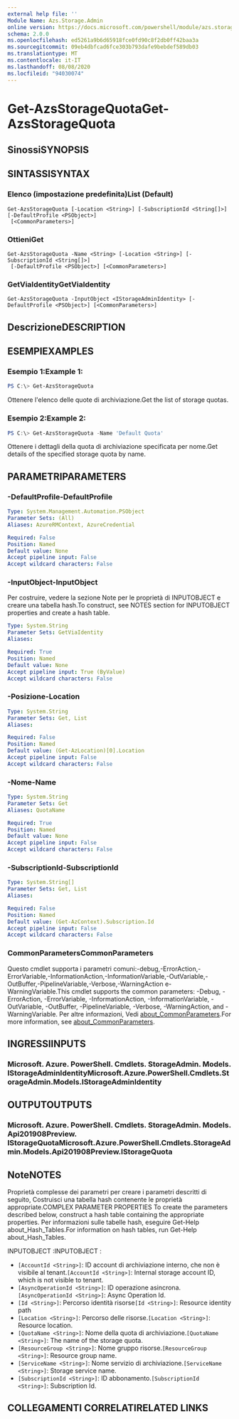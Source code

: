 ```yaml
---
external help file: ''
Module Name: Azs.Storage.Admin
online version: https://docs.microsoft.com/powershell/module/azs.storage.admin/get-azsstoragequota
schema: 2.0.0
ms.openlocfilehash: ed5261a9b6d65918fce0fd90c8f2db0ff42baa3a
ms.sourcegitcommit: 09eb4dbfcad6fce303b793dafe9bebdef589db03
ms.translationtype: MT
ms.contentlocale: it-IT
ms.lasthandoff: 08/08/2020
ms.locfileid: "94030074"
---
```

# <span data-ttu-id="76e33-101">Get-AzsStorageQuota</span><span class="sxs-lookup"><span data-stu-id="76e33-101">Get-AzsStorageQuota</span></span>

## <span data-ttu-id="76e33-102">Sinossi</span><span class="sxs-lookup"><span data-stu-id="76e33-102">SYNOPSIS</span></span>


## <span data-ttu-id="76e33-103">SINTASSI</span><span class="sxs-lookup"><span data-stu-id="76e33-103">SYNTAX</span></span>

### <span data-ttu-id="76e33-104">Elenco (impostazione predefinita)</span><span class="sxs-lookup"><span data-stu-id="76e33-104">List (Default)</span></span>
```
Get-AzsStorageQuota [-Location <String>] [-SubscriptionId <String[]>] [-DefaultProfile <PSObject>]
 [<CommonParameters>]
```

### <span data-ttu-id="76e33-105">Ottieni</span><span class="sxs-lookup"><span data-stu-id="76e33-105">Get</span></span>
```
Get-AzsStorageQuota -Name <String> [-Location <String>] [-SubscriptionId <String[]>]
 [-DefaultProfile <PSObject>] [<CommonParameters>]
```

### <span data-ttu-id="76e33-106">GetViaIdentity</span><span class="sxs-lookup"><span data-stu-id="76e33-106">GetViaIdentity</span></span>
```
Get-AzsStorageQuota -InputObject <IStorageAdminIdentity> [-DefaultProfile <PSObject>] [<CommonParameters>]
```

## <span data-ttu-id="76e33-107">Descrizione</span><span class="sxs-lookup"><span data-stu-id="76e33-107">DESCRIPTION</span></span>


## <span data-ttu-id="76e33-108">ESEMPI</span><span class="sxs-lookup"><span data-stu-id="76e33-108">EXAMPLES</span></span>

### <span data-ttu-id="76e33-109">Esempio 1:</span><span class="sxs-lookup"><span data-stu-id="76e33-109">Example 1:</span></span>
```powershell
PS C:\> Get-AzsStorageQuota
```

<span data-ttu-id="76e33-110">Ottenere l'elenco delle quote di archiviazione.</span><span class="sxs-lookup"><span data-stu-id="76e33-110">Get the list of storage quotas.</span></span>

### <span data-ttu-id="76e33-111">Esempio 2:</span><span class="sxs-lookup"><span data-stu-id="76e33-111">Example 2:</span></span>
```powershell
PS C:\> Get-AzsStorageQuota -Name 'Default Quota'
```

<span data-ttu-id="76e33-112">Ottenere i dettagli della quota di archiviazione specificata per nome.</span><span class="sxs-lookup"><span data-stu-id="76e33-112">Get details of the specified storage quota by name.</span></span>

## <span data-ttu-id="76e33-113">PARAMETRI</span><span class="sxs-lookup"><span data-stu-id="76e33-113">PARAMETERS</span></span>

### <span data-ttu-id="76e33-114">-DefaultProfile</span><span class="sxs-lookup"><span data-stu-id="76e33-114">-DefaultProfile</span></span>


```yaml
Type: System.Management.Automation.PSObject
Parameter Sets: (All)
Aliases: AzureRMContext, AzureCredential

Required: False
Position: Named
Default value: None
Accept pipeline input: False
Accept wildcard characters: False

```

### <span data-ttu-id="76e33-115">-InputObject</span><span class="sxs-lookup"><span data-stu-id="76e33-115">-InputObject</span></span>
<span data-ttu-id="76e33-116">Per costruire, vedere la sezione Note per le proprietà di INPUTOBJECT e creare una tabella hash.</span><span class="sxs-lookup"><span data-stu-id="76e33-116">To construct, see NOTES section for INPUTOBJECT properties and create a hash table.</span></span>

```yaml
Type: System.String
Parameter Sets: GetViaIdentity
Aliases:

Required: True
Position: Named
Default value: None
Accept pipeline input: True (ByValue)
Accept wildcard characters: False

```

### <span data-ttu-id="76e33-117">-Posizione</span><span class="sxs-lookup"><span data-stu-id="76e33-117">-Location</span></span>


```yaml
Type: System.String
Parameter Sets: Get, List
Aliases:

Required: False
Position: Named
Default value: (Get-AzLocation)[0].Location
Accept pipeline input: False
Accept wildcard characters: False

```

### <span data-ttu-id="76e33-118">-Nome</span><span class="sxs-lookup"><span data-stu-id="76e33-118">-Name</span></span>


```yaml
Type: System.String
Parameter Sets: Get
Aliases: QuotaName

Required: True
Position: Named
Default value: None
Accept pipeline input: False
Accept wildcard characters: False

```

### <span data-ttu-id="76e33-119">-SubscriptionId</span><span class="sxs-lookup"><span data-stu-id="76e33-119">-SubscriptionId</span></span>


```yaml
Type: System.String[]
Parameter Sets: Get, List
Aliases:

Required: False
Position: Named
Default value: (Get-AzContext).Subscription.Id
Accept pipeline input: False
Accept wildcard characters: False

```

### <span data-ttu-id="76e33-120">CommonParameters</span><span class="sxs-lookup"><span data-stu-id="76e33-120">CommonParameters</span></span>
<span data-ttu-id="76e33-121">Questo cmdlet supporta i parametri comuni:-debug,-ErrorAction,-ErrorVariable,-InformationAction,-InformationVariable,-OutVariable,-OutBuffer,-PipelineVariable,-Verbose,-WarningAction e-WarningVariable.</span><span class="sxs-lookup"><span data-stu-id="76e33-121">This cmdlet supports the common parameters: -Debug, -ErrorAction, -ErrorVariable, -InformationAction, -InformationVariable, -OutVariable, -OutBuffer, -PipelineVariable, -Verbose, -WarningAction, and -WarningVariable.</span></span> <span data-ttu-id="76e33-122">Per altre informazioni, Vedi [about_CommonParameters](http://go.microsoft.com/fwlink/?LinkID=113216).</span><span class="sxs-lookup"><span data-stu-id="76e33-122">For more information, see [about_CommonParameters](http://go.microsoft.com/fwlink/?LinkID=113216).</span></span>

## <span data-ttu-id="76e33-123">INGRESSI</span><span class="sxs-lookup"><span data-stu-id="76e33-123">INPUTS</span></span>

### <span data-ttu-id="76e33-124">Microsoft. Azure. PowerShell. Cmdlets. StorageAdmin. Models. IStorageAdminIdentity</span><span class="sxs-lookup"><span data-stu-id="76e33-124">Microsoft.Azure.PowerShell.Cmdlets.StorageAdmin.Models.IStorageAdminIdentity</span></span>

## <span data-ttu-id="76e33-125">OUTPUT</span><span class="sxs-lookup"><span data-stu-id="76e33-125">OUTPUTS</span></span>

### <span data-ttu-id="76e33-126">Microsoft. Azure. PowerShell. Cmdlets. StorageAdmin. Models. Api201908Preview. IStorageQuota</span><span class="sxs-lookup"><span data-stu-id="76e33-126">Microsoft.Azure.PowerShell.Cmdlets.StorageAdmin.Models.Api201908Preview.IStorageQuota</span></span>



## <span data-ttu-id="76e33-127">Note</span><span class="sxs-lookup"><span data-stu-id="76e33-127">NOTES</span></span>

<span data-ttu-id="76e33-128">Proprietà complesse dei parametri per creare i parametri descritti di seguito, Costruisci una tabella hash contenente le proprietà appropriate.</span><span class="sxs-lookup"><span data-stu-id="76e33-128">COMPLEX PARAMETER PROPERTIES To create the parameters described below, construct a hash table containing the appropriate properties.</span></span> <span data-ttu-id="76e33-129">Per informazioni sulle tabelle hash, eseguire Get-Help about_Hash_Tables.</span><span class="sxs-lookup"><span data-stu-id="76e33-129">For information on hash tables, run Get-Help about_Hash_Tables.</span></span>

<span data-ttu-id="76e33-130">INPUTOBJECT <IStorageAdminIdentity> :</span><span class="sxs-lookup"><span data-stu-id="76e33-130">INPUTOBJECT <IStorageAdminIdentity>:</span></span> 
  - <span data-ttu-id="76e33-131">`[AccountId <String>]`: ID account di archiviazione interno, che non è visibile al tenant.</span><span class="sxs-lookup"><span data-stu-id="76e33-131">`[AccountId <String>]`: Internal storage account ID, which is not visible to tenant.</span></span>
  - <span data-ttu-id="76e33-132">`[AsyncOperationId <String>]`: ID operazione asincrona.</span><span class="sxs-lookup"><span data-stu-id="76e33-132">`[AsyncOperationId <String>]`: Async Operation Id.</span></span>
  - <span data-ttu-id="76e33-133">`[Id <String>]`: Percorso identità risorse</span><span class="sxs-lookup"><span data-stu-id="76e33-133">`[Id <String>]`: Resource identity path</span></span>
  - <span data-ttu-id="76e33-134">`[Location <String>]`: Percorso delle risorse.</span><span class="sxs-lookup"><span data-stu-id="76e33-134">`[Location <String>]`: Resource location.</span></span>
  - <span data-ttu-id="76e33-135">`[QuotaName <String>]`: Nome della quota di archiviazione.</span><span class="sxs-lookup"><span data-stu-id="76e33-135">`[QuotaName <String>]`: The name of the storage quota.</span></span>
  - <span data-ttu-id="76e33-136">`[ResourceGroup <String>]`: Nome gruppo risorse.</span><span class="sxs-lookup"><span data-stu-id="76e33-136">`[ResourceGroup <String>]`: Resource group name.</span></span>
  - <span data-ttu-id="76e33-137">`[ServiceName <String>]`: Nome servizio di archiviazione.</span><span class="sxs-lookup"><span data-stu-id="76e33-137">`[ServiceName <String>]`: Storage service name.</span></span>
  - <span data-ttu-id="76e33-138">`[SubscriptionId <String>]`: ID abbonamento.</span><span class="sxs-lookup"><span data-stu-id="76e33-138">`[SubscriptionId <String>]`: Subscription Id.</span></span>

## <span data-ttu-id="76e33-139">COLLEGAMENTI CORRELATI</span><span class="sxs-lookup"><span data-stu-id="76e33-139">RELATED LINKS</span></span>

